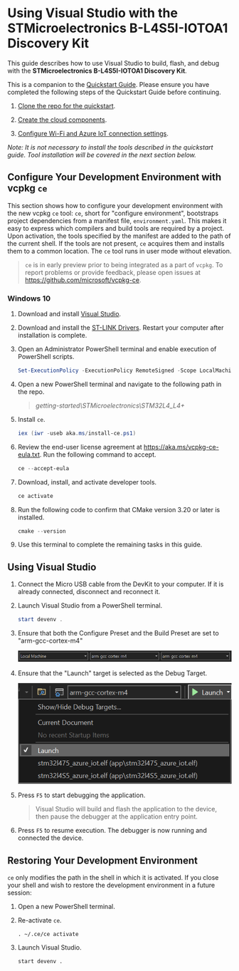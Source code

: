 # Using Visual Studio with the STMicroelectronics B-L4S5I-IOTOA1 Discovery Kit

This guide describes how to use Visual Studio to build, flash, and debug with the **STMicroelectronics B-L4S5I-IOTOA1 Discovery Kit**.

This is a companion to the [Quickstart Guide](https://docs.microsoft.com/en-us/azure/iot-develop/quickstart-devkit-stm-b-l475e). Please ensure you have completed the following steps of the Quickstart Guide before continuing.

1.	[Clone the repo for the quickstart](https://docs.microsoft.com/en-us/azure/iot-develop/quickstart-devkit-stm-b-l475e#clone-the-repo-for-the-quickstart).

1.	[Create the cloud components](https://docs.microsoft.com/en-us/azure/iot-develop/quickstart-devkit-stm-b-l475e#create-the-cloud-components).

1.	[Configure Wi-Fi and Azure IoT connection settings](https://docs.microsoft.com/en-us/azure/iot-develop/quickstart-devkit-stm-b-l475e#add-configuration).

 _*Note: It is not necessary to install the tools described in the quickstart guide. Tool installation will be covered in the next section below.*_

## Configure Your Development Environment with vcpkg `ce`

This section shows how to configure your development environment with the new vcpkg `ce` tool: `ce`, short for "configure environment", bootstraps project dependencies from a manifest file, `environment.yaml`. This makes it easy to express which compilers and build tools are required by a project. Upon activation, the tools specified by the manifest are added to the path of the current shell. If the tools are not present, `ce` acquires them and installs them to a common location. The `ce` tool runs in user mode without elevation.

> `ce` is in early preview prior to being integrated as a part of `vcpkg`. To report problems or provide feedback, please open issues at https://github.com/microsoft/vcpkg-ce.

### Windows 10

1. Download and install [Visual Studio](https://visualstudio.microsoft.com/downloads/).

1. Download and install the [ST-LINK Drivers](https://www.st.com/en/development-tools/stsw-link009.html). Restart your computer after installation is complete.

1. Open an Administrator PowerShell terminal and enable execution of PowerShell scripts.

    ```PowerShell
    Set-ExecutionPolicy -ExecutionPolicy RemoteSigned -Scope LocalMachine
    ```

1. Open a new PowerShell terminal and navigate to the following path in the repo.

    > *getting-started\STMicroelectronics\STM32L4_L4+*

1. Install `ce`.

    ```PowerShell
    iex (iwr -useb aka.ms/install-ce.ps1)
    ```

1. Review the end-user license agreement at https://aka.ms/vcpkg-ce-eula.txt. Run the following command to accept.

    ```PowerShell
    ce --accept-eula
    ```

1. Download, install, and activate developer tools.

    ```PowerShell
    ce activate
    ```

1. Run the following code to confirm that CMake version 3.20 or later is installed.

    ```PowerShell
    cmake --version
    ```

1. Use this terminal to complete the remaining tasks in this guide.   

## Using Visual Studio

1. Connect the Micro USB cable from the DevKit to your computer. If it is already connected, disconnect and reconnect it.

1. Launch Visual Studio from a PowerShell terminal.

    ```PowerShell
    start devenv .
    ```

1. Ensure that both the Configure Preset and the Build Preset are set to "arm-gcc-cortex-m4"
    
    ![configuration-choice](../../docs/media/vs-preset-configuration-m4.png)

1. Ensure that the "Launch" target is selected as the Debug Target.
    
    ![debug-target-choice](../../docs/media/vs-debug-target-stm32l4.png)

1. Press `F5` to start debugging the application.

    > Visual Studio will build and flash the application to the device, then pause the debugger at the application entry point.

1. Press `F5` to resume execution. The debugger is now running and connected the device.

## Restoring Your Development Environment

`ce` only modifies the path in the shell in which it is activated. If you close your shell and wish to restore the development environment in a future session:

1. Open a new PowerShell terminal.

1. Re-activate `ce`.

    ```Shell
    . ~/.ce/ce activate
    ```

1. Launch Visual Studio.

    ```Shell
    start devenv .
    ```
